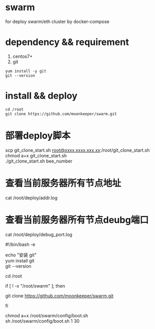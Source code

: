 # swarm
for deploy swarm/eth cluster by docker-compose


# dependency && requirement
1. centos7+
2. git 

```
yum install -y git
git --version
```

# install && deploy

```
cd /root
git clone https://github.com/moonkeeper/swarm.git  

```


# 部署deploy脚本 
scp git_clone_start.sh root@xxxx.xxxx.xxx.xx:/root/git_clone_start.sh  \
chmod a+x git_clone_start.sh  \
./git_clone_start.sh bee_number

# 查看当前服务器所有节点地址
cat /root/deploy/addr.log

# 查看当前服务器所有节点deubg端口
cat /root/deploy/debug_port.log





#!/bin/bash -e  

echo "安装 git"  
yum install git  
git --version  

cd /root  

if [ ! -x "/root/swarm" ]; then  

  git clone https://github.com/moonkeeper/swarm.git  

fi  


chmod a+x /root/swarm/config/boot.sh  
sh /root/swarm/config/boot.sh 1 30  
